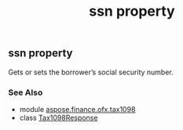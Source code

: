 ﻿---
title: ssn property
second_title: Aspose.Finance for Python via .NET API References
description: 
type: docs
weight: 40
url: /python-net/aspose.finance.ofx.tax1098/tax1098response/ssn/
is_root: false
---

## ssn property


Gets or sets the borrower’s social security number.

### See Also
* module [aspose.finance.ofx.tax1098](../../)
* class [Tax1098Response](/finance/python-net/aspose.finance.ofx.tax1098/tax1098response)
